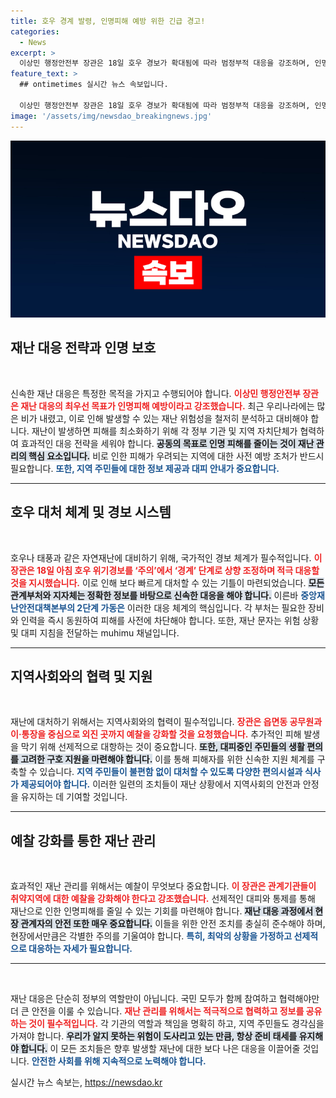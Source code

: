 ```yaml
---
title: 호우 경계 발령, 인명피해 예방 위한 긴급 경고!
categories:
  - News
excerpt: >
  이상민 행정안전부 장관은 18일 호우 경보가 확대됨에 따라 범정부적 대응을 강조하며, 인명피해 예방을 위한 긴급 조치를 발표했습니다. 피해 우려 지역의 대피와 안전 점검을 요청했습니다.
feature_text: >
  ## ontimetimes 실시간 뉴스 속보입니다.

  이상민 행정안전부 장관은 18일 호우 경보가 확대됨에 따라 범정부적 대응을 강조하며, 인명피해 예방을 위한 긴급 조치를 발표했습니다. 피해 우려 지역의 대피와 안전 점검을 요청했습니다.
image: '/assets/img/newsdao_breakingnews.jpg'
---
```


<p><img src="/assets/img/newsdao_breakingnews.jpg" alt="ontimetimes 속보" /></p>

<h2 data-ke-size="size26">재난 대응 전략과 인명 보호</h2>

<p data-ke-size="size16">&nbsp;</p>

<p>신속한 재난 대응은 특정한 목적을 가지고 수행되어야 합니다. <b><span style="color: #ee2323;">이상민 행정안전부 장관은 재난 대응의 최우선 목표가 <b>인명피해 예방</b>이라고 강조했습니다.</span></b> 최근 우리나라에는 많은 비가 내렸고, 이로 인해 발생할 수 있는 재난 위험성을 철저히 분석하고 대비해야 합니다. 재난이 발생하면 피해를 최소화하기 위해 각 정부 기관 및 지역 자치단체가 협력하여 효과적인 대응 전략을 세워야 합니다. <b><span style="background-color: #21538527;">공동의 목표로 인명 피해를 줄이는 것이 재난 관리의 핵심 요소입니다.</span></b> 비로 인한 피해가 우려되는 지역에 대한 사전 예방 조처가 반드시 필요합니다. <b><span style="color: #1a5490;">또한, 지역 주민들에 대한 정보 제공과 대피 안내가 중요합니다.</span></b></p>

<hr>

<h2 data-ke-size="size26">호우 대처 체계 및 경보 시스템</h2>

<p data-ke-size="size16">&nbsp;</p>

<p>호우나 태풍과 같은 자연재난에 대비하기 위해, 국가적인 경보 체계가 필수적입니다. <b><span style="color: #ee2323;">이 장관은 18일 아침 호우 위기경보를 <b>‘주의’에서 ‘경계’ 단계</b>로 상향 조정하며 적극 대응할 것을 지시했습니다.</span></b> 이로 인해 보다 빠르게 대처할 수 있는 기틀이 마련되었습니다. <b><span style="background-color: #21538527;">모든 관계부처와 지자체는 정확한 정보를 바탕으로 신속한 대응을 해야 합니다.</span></b> 이른바 <b><span style="color: #1a5490;">중앙재난안전대책본부의 2단계 가동은</span></b> 이러한 대응 체계의 핵심입니다. 각 부처는 필요한 장비와 인력을 즉시 동원하여 피해를 사전에 차단해야 합니다. 또한, 재난 문자는 위험 상황 및 대피 지침을 전달하는 muhimu 채널입니다.</p>

<hr>

<h2 data-ke-size="size26">지역사회와의 협력 및 지원</h2>

<p data-ke-size="size16">&nbsp;</p>

<p>재난에 대처하기 위해서는 지역사회와의 협력이 필수적입니다. <b><span style="color: #ee2323;">장관은 <b>읍면동 공무원</b>과 <b>이·통장</b>을 중심으로 외진 곳까지 예찰을 강화할 것을 요청했습니다.</span></b> 추가적인 피해 발생을 막기 위해 선제적으로 대항하는 것이 중요합니다. <b><span style="background-color: #21538527;">또한, 대피중인 주민들의 생활 편의를 고려한 구호 지원을 마련해야 합니다.</span></b> 이를 통해 피해자를 위한 신속한 지원 체계를 구축할 수 있습니다. <b><span style="color: #1a5490;">지역 주민들이 불편함 없이 대처할 수 있도록 다양한 편의시설과 식사가 제공되어야 합니다.</span></b> 이러한 일련의 조치들이 재난 상황에서 지역사회의 안전과 안정을 유지하는 데 기여할 것입니다.</p>

<hr>

<h2 data-ke-size="size26">예찰 강화를 통한 재난 관리</h2>

<p data-ke-size="size16">&nbsp;</p>

<p>효과적인 재난 관리를 위해서는 예찰이 무엇보다 중요합니다. <b><span style="color: #ee2323;">이 장관은 <b>관계기관</b>들이 취약지역에 대한 예찰을 강화해야 한다고 강조했습니다.</span></b> 선제적인 대피와 통제를 통해 재난으로 인한 인명피해를 줄일 수 있는 기회를 마련해야 합니다. <b><span style="background-color: #21538527;">재난 대응 과정에서 현장 관계자의 안전 또한 매우 중요합니다.</span></b> 이들을 위한 안전 조치를 충실히 준수해야 하며, 현장에서만큼은 각별한 주의를 기울여야 합니다. <b><span style="color: #1a5490;">특히, 최악의 상황을 가정하고 선제적으로 대응하는 자세가 필요합니다.</span></b></p>

<hr>

<p data-ke-size="size16">&nbsp;</p> 

<p>재난 대응은 단순히 정부의 역할만이 아닙니다. 국민 모두가 함께 참여하고 협력해야만 더 큰 안전을 이룰 수 있습니다. <b><span style="color: #ee2323;">재난 관리를 위해서는 적극적으로 협력하고 정보를 공유하는 것이 필수적입니다.</span></b> 각 기관의 역할과 책임을 명확히 하고, 지역 주민들도 경각심을 가져야 합니다. <b><span style="background-color: #21538527;">우리가 알지 못하는 위험이 도사리고 있는 만큼, 항상 준비 태세를 유지해야 합니다.</span></b> 이 모든 조치들은 향후 발생할 재난에 대한 보다 나은 대응을 이끌어줄 것입니다. <b><span style="color: #1a5490;">안전한 사회를 위해 지속적으로 노력해야 합니다.</span></b></p>
실시간 뉴스 속보는, <a href="https://newsdao.kr" rel="dofollow">https://newsdao.kr</a>


